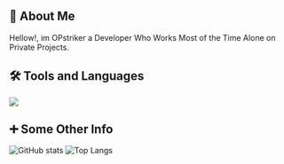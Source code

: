 

## 🚀 About Me
Hellow!, im OPstriker a Developer Who Works Most of the Time Alone on Private Projects.


## 🛠 Tools and Languages
<img src="https://cdn.jsdelivr.net/gh/devicons/devicon/icons/c/c-original.svg" />

## ➕ Some Other Info
![GitHub stats](https://github-readme-stats.vercel.app/api?username=OPstriker&show_icons=true&theme=tokyonight)
![Top Langs](https://github-readme-stats.vercel.app/api/top-langs/?username=OPstriker&theme=tokyonight)






